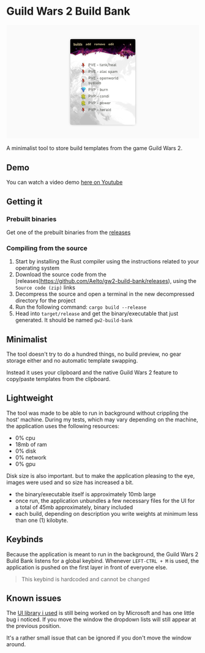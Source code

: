 # Guild Wars 2 Build Bank
![banner](/docs/banner.png)

A minimalist tool to store build templates from the game Guild Wars 2.

## Demo
You can watch a video demo [here on Youtube](https://www.youtube.com/watch?v=PRpPOlQEKt8)

## Getting it

### Prebuilt binaries
Get one of the prebuilt binaries from the [releases](https://github.com/Aelto/gw2-build-bank/releases)

### Compiling from the source
 1. Start by installing the Rust compiler using the instructions related to your operating system
 2. Download the source code from the [releases]https://github.com/Aelto/gw2-build-bank/releases), using the `Source code (zip)` links
 3. Decompress the source and open a terminal in the new decompressed directory for the project
 4. Run the following command: `cargo build --release`
 5. Head into `target/release` and get the binary/executable that just generated. It should be named `gw2-build-bank`

## Minimalist
The tool doesn't try to do a hundred things, no build preview, no gear storage
either and no automatic template swapping.

Instead it uses your clipboard and the native Guild Wars 2 feature to copy/paste templates from the clipboard.

## Lightweight
The tool was made to be able to run in background without crippling the host' machine. During my tests, which may vary depending on the machine, the application uses the following resources:
 - 0% cpu
 - 18mb of ram
 - 0% disk
 - 0% network
 - 0% gpu

Disk size is also important. but to make the application pleasing to the eye, images were used and so size has increased a bit.
 - the binary/executable itself is approximately 10mb large
 - once run, the application unbundles a few necessary files for the UI for a total of 45mb approximately, binary included
 - each build, depending on description you write weights at minimum less than one (1) kilobyte.

## Keybinds
Because the application is meant to run in the background, the Guild Wars 2 Build Bank listens for a global keybind. Whenever `LEFT-CTRL + M` is used, the application is pushed on the first layer in front of everyone else.

> This keybind is hardcoded and cannot be changed

## Known issues
The [UI library i used](https://docs.microsoft.com/fr-fr/microsoft-edge/webview2/) is still being worked on by Microsoft and has one little bug i noticed. If you move the window the dropdown lists will still appear at the previous position.

It's a rather small issue that can be ignored if you don't move the window around.
